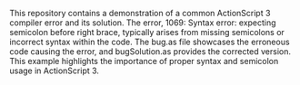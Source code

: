 This repository contains a demonstration of a common ActionScript 3 compiler error and its solution. The error, 1069: Syntax error: expecting semicolon before right brace, typically arises from missing semicolons or incorrect syntax within the code.  The bug.as file showcases the erroneous code causing the error, and bugSolution.as provides the corrected version. This example highlights the importance of proper syntax and semicolon usage in ActionScript 3.